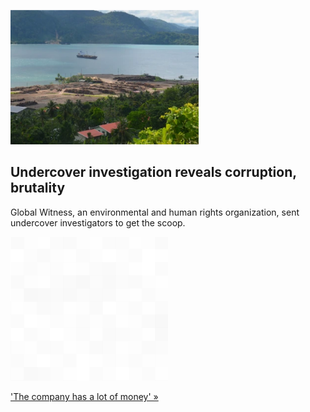 
![Undercover investigation reveals corruption, brutality](./20211011115841.png)
## Undercover investigation reveals corruption, brutality

Global Witness, an environmental and human rights organization, sent undercover investigators to get the scoop.

![pic](../square_bg.png)

['The company has a lot of money' »](https://www.yahoo.com/news/secret-tapes-palm-oil-execs-221434250.html)
